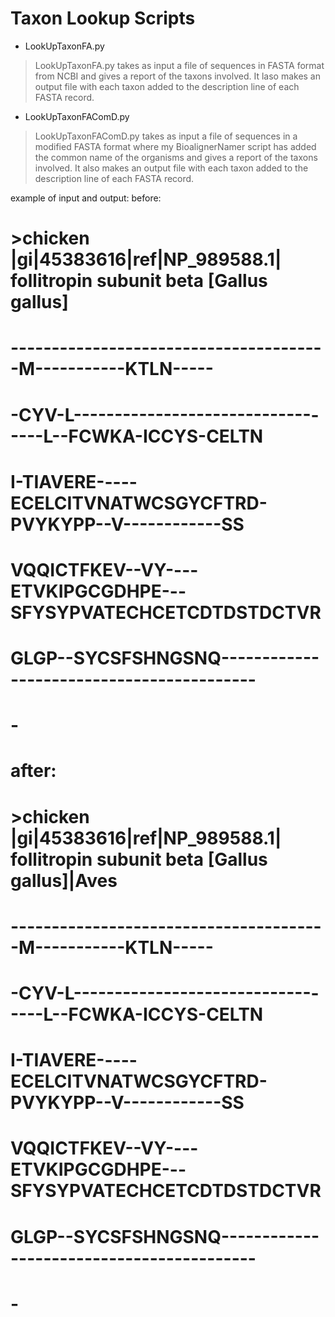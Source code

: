 Taxon Lookup Scripts
===================

- LookUpTaxonFA.py   

>LookUpTaxonFA.py takes as input a file of sequences in FASTA format from NCBI and gives a report of the taxons involved. It laso makes an output file with each taxon added to the description line of each FASTA record.

- LookUpTaxonFAComD.py   

>LookUpTaxonFAComD.py takes as input a file of sequences in a modified FASTA format where my BioalignerNamer script has added the common name of the organisms and gives a report of the taxons involved. It also makes an output file with each taxon added to the description line of each FASTA record.

example of input and output:
before:
# >chicken |gi|45383616|ref|NP_989588.1| follitropin subunit beta [Gallus gallus]
# ---------------------------------------M-----------KTLN-----
# -CYV-L----------------------------------L--FCWKA-ICCYS-CELTN
# I-TIAVERE-----ECELCITVNATWCSGYCFTRD-PVYKYPP--V------------SS
# VQQICTFKEV--VY----ETVKIPGCGDHPE---SFYSYPVATECHCETCDTDSTDCTVR
# GLGP--SYCSFSHNGSNQ------------------------------------------
# -
#
# after:
# >chicken |gi|45383616|ref|NP_989588.1| follitropin subunit beta [Gallus gallus]|Aves
# ---------------------------------------M-----------KTLN-----
# -CYV-L----------------------------------L--FCWKA-ICCYS-CELTN
# I-TIAVERE-----ECELCITVNATWCSGYCFTRD-PVYKYPP--V------------SS
# VQQICTFKEV--VY----ETVKIPGCGDHPE---SFYSYPVATECHCETCDTDSTDCTVR
# GLGP--SYCSFSHNGSNQ------------------------------------------
# -
